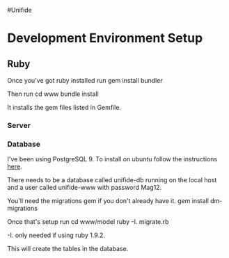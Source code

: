 #Unifide

# Development Environment Setup
## Ruby

Once you've got ruby installed run
	gem install bundler

Then run
	cd www
	bundle install


It installs the gem files listed in Gemfile.

### Server

### Database

I've been using PostgreSQL 9. To install on ubuntu follow the instructions [here](http://www.dctrwatson.com/2010/09/installing-postgresql-9-0-on-ubuntu-10-04/).

There needs to be a database called unifide-db running on the local host and a user called unifide-www with password Mag12.

You'll need the migrations gem if you don't already have it.
	gem install dm-migrations

Once that's setup run
	cd www/model
	ruby -I. migrate.rb

-I. only needed if using ruby 1.9.2.

This will create the tables in the database.
